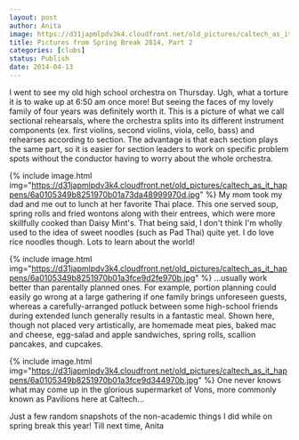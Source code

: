 ```yaml
---
layout: post
author: Anita
image: https://d31japmlpdv3k4.cloudfront.net/old_pictures/caltech_as_it_happens/6a0105349b8251970b01a73d9d0ba9970d.jpg
title: Pictures from Spring Break 2014, Part 2
categories: [clubs]
status: Publish
date: 2014-04-13
---
```



I went to see my old high school orchestra on Thursday. Ugh, what a torture it is to wake up at 6:50 am once more! But seeing the faces of my lovely family of four years was definitely worth it. This is a picture of what we call sectional rehearsals, where the orchestra splits into its different instrument components (ex. first violins, second violins, viola, cello, bass) and rehearses according to section. The advantage is that each section plays the same part, so it is easier for section leaders to work on specific problem spots without the conductor having to worry about the whole orchestra.


{% include image.html img="https://d31japmlpdv3k4.cloudfront.net/old_pictures/caltech_as_it_happens/6a0105349b8251970b01a73da48999970d.jpg" %}
My mom took my dad and me out to lunch at her favorite Thai place. This one served soup, spring rolls and fried wontons along with their entrees, which were more skillfully cooked than Daisy Mint's. That being said, I don't think I'm wholly used to the idea of sweet noodles (such as Pad Thai) quite yet. I do love rice noodles though. Lots to learn about the world!


{% include image.html img="https://d31japmlpdv3k4.cloudfront.net/old_pictures/caltech_as_it_happens/6a0105349b8251970b01a3fce9d2fe970b.jpg" %}
...usually work better than parentally planned ones. For example, portion planning could easily go wrong at a large gathering if one family brings unforeseen guests, whereas a carefully-arranged potluck between some high-school friends during extended lunch generally results in a fantastic meal. Shown here, though not placed very artistically, are homemade meat pies, baked mac and cheese, egg-salad and apple sandwiches, spring rolls, scallion pancakes, and cupcakes.


{% include image.html img="https://d31japmlpdv3k4.cloudfront.net/old_pictures/caltech_as_it_happens/6a0105349b8251970b01a3fce9d344970b.jpg" %}
One never knows what may come up in the glorious supermarket of Vons, more commonly known as Pavilions here at Caltech...

Just a few random snapshots of the non-academic things I did while on spring break this year!
Till next time,
Anita
